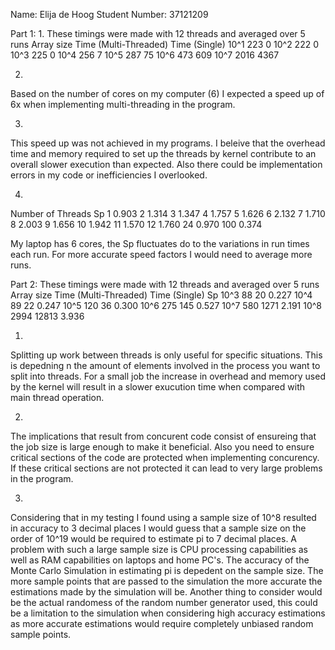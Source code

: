 Name: Elija de Hoog
Student Number: 37121209

Part 1:
1.
These timings were made with 12 threads and averaged over 5 runs
Array size      Time (Multi-Threaded)       Time (Single)
10^1            223                         0
10^2            222                         0
10^3            225                         0
10^4            256                         7
10^5            287                         75
10^6            473                         609
10^7            2016                        4367

2. 
Based on the number of cores on my computer (6) I expected a speed up of 6x when implementing multi-threading in the program.

3.
This speed up was not achieved in my programs. I beleive that the overhead time and memory required to set up the threads by kernel contribute to an overall slower execution than expected. Also there could be implementation errors in my code or inefficiencies I overlooked.

4.
Number of Threads       Sp
1                       0.903
2                       1.314
3                       1.347
4                       1.757
5                       1.626
6                       2.132
7                       1.710
8                       2.003
9                       1.656
10                      1.942
11                      1.570
12                      1.760
24                      0.970
100                     0.374

My laptop has 6 cores, the Sp fluctuates do to the variations in run times each run. For more accurate speed factors I would need to average more runs.

Part 2:
These timings were made with 12 threads and averaged over 5 runs
Array size      Time (Multi-Threaded)       Time (Single)       Sp
10^3            88                          20                  0.227
10^4            89                          22                  0.247
10^5            120                         36                  0.300
10^6            275                         145                 0.527
10^7            580                         1271                2.191
10^8            2994                        12813               3.936

1.
Splitting up work between threads is only useful for specific situations. This is depedning n the amount of elements involved in the process you want to split into threads. For a small job the increase in overhead and memory used by the kernel will result in a slower exucution time when compared with main thread operation.

2.
The implications that result from concurent code consist of ensureing that the job size is large enough to make it beneficial. Also you need to ensure critical sections of the code are protected when implementing concurency. If these critical sections are not protected it can lead to very large problems in the program.

3.
Considering that in my testing I found using a sample size of 10^8 resulted in accuracy to 3 decimal places I would guess that a sample size on the order of 10^19 would be required to estimate pi to 7 decimal places. A problem with such a large sample size is CPU processing capabilities as well as RAM capabilities on laptops and home PC's. The accuracy of the Monte Carlo Simulation in estimating pi is depedent on the sample size. The more sample points that are passed to the simulation the more accurate the estimations made by the simulation will be. Another thing to consider would be the actual randomess of the random number generator used, this could be a limitation to the simulation when considering high accuracy estimations as more accurate estimations would require completely unbiased random sample points.
